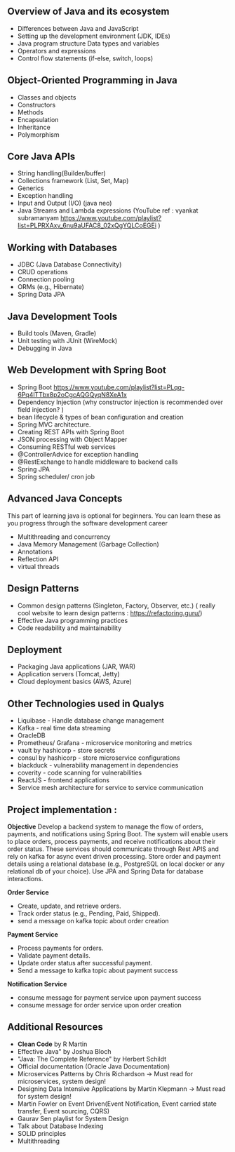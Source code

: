 ## Overview of Java and its ecosystem
 - Differences between Java and JavaScript 
 - Setting up the development environment (JDK, IDEs)
 - Java program structure Data types and variables 
 - Operators and expressions 
 - Control flow statements (if-else, switch, loops)

## Object-Oriented Programming in Java
- Classes and objects
- Constructors
- Methods
- Encapsulation
- Inheritance
- Polymorphism
## Core Java APIs
- String handling(Builder/buffer)
- Collections framework (List, Set, Map)
- Generics
- Exception handling
- Input and Output (I/O) (java neo)
- Java Streams and Lambda expressions (YouTube ref : vyankat subramanyam https://www.youtube.com/playlist?list=PLPRXAxv_6nu9aUFAC8_02xQgYQLCoEGEi )

## Working with Databases
- JDBC (Java Database Connectivity)
- CRUD operations
- Connection pooling
- ORMs (e.g., Hibernate)
- Spring Data JPA

## Java Development Tools
- Build tools (Maven, Gradle)
- Unit testing with JUnit (WireMock)
- Debugging in Java

## Web Development with Spring Boot
- Spring Boot https://www.youtube.com/playlist?list=PLqq-6Pq4lTTbx8p2oCgcAQGQyqN8XeA1x
- Dependency Injection (why constructor injection is recommended over field injection? )
- bean lifecycle & types of bean configuration and creation
- Spring MVC architecture.
- Creating REST APIs with Spring Boot
- JSON processing with Object Mapper
- Consuming RESTful web services
- @ControllerAdvice for exception handling
- @RestExchange to handle middleware to backend calls
- Spring JPA
- Spring scheduler/ cron job

## Advanced Java Concepts
This part of learning java is optional for beginners. You can learn these as you progress through the software development career
- Multithreading and concurrency
- Java Memory Management (Garbage Collection)
- Annotations
- Reflection API
- virtual threads

## Design Patterns
- Common design patterns (Singleton, Factory, Observer, etc.) ( really cool website to learn design patterns : https://refactoring.guru/)
- Effective Java programming practices
- Code readability and maintainability
## Deployment
- Packaging Java applications (JAR, WAR)
- Application servers (Tomcat, Jetty)
- Cloud deployment basics (AWS, Azure)

## Other Technologies used in Qualys
- Liquibase - Handle database change management
- Kafka - real time data streaming
- OracleDB
- Prometheus/ Grafana - microservice monitoring and metrics
- vault by hashicorp - store secrets
- consul by hashicorp - store microservice configurations
- blackduck - vulnerability management in dependencies
- coverity - code scanning for vulnerabilities
- ReactJS - frontend applications
- Service mesh architecture for service to service communication

## Project implementation :
**Objective**
Develop a backend system to manage the flow of orders, payments, and notifications using Spring Boot. The system will enable users to place orders, process payments, and receive notifications about their order status. These services should communicate through Rest APIS and rely on kafka for async event driven processing. Store order and payment details using a relational database (e.g., PostgreSQL on local docker or any relational db of your choice). Use JPA and Spring Data for database interactions.

**Order Service**
- Create, update, and retrieve orders.
- Track order status (e.g., Pending, Paid, Shipped).
- send a message on kafka topic about order creation

**Payment Service**
- Process payments for orders.
- Validate payment details.
- Update order status after successful payment.
- Send a message to kafka topic about payment success

**Notification Service**
- consume message for payment service upon payment success
- consume message for order service upon order creation

## Additional Resources
- **Clean Code** by R Martin
- Effective Java" by Joshua Bloch
- "Java: The Complete Reference" by Herbert Schildt
- Official documentation (Oracle Java Documentation)
- Microservices Patterns by Chris Richardson -> Must read for microservices, system design!
- Designing Data Intensive Applications by Martin Klepmann -> Must read for system design!
- Martin Fowler on Event Driven(Event Notification, Event carried state transfer, Event sourcing, CQRS)
- Gaurav Sen playlist for System Design
- Talk about Database Indexing
- SOLID principles
- Multithreading
